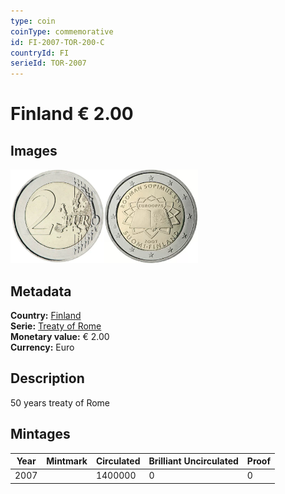 ```yaml
---
type: coin
coinType: commemorative
id: FI-2007-TOR-200-C
countryId: FI
serieId: TOR-2007
---
```


# Finland € 2.00

## Images

<img src="../../Images/common-2007-200.webp" height="150" alt="Front image"><img src="Images/FI-2007-200.webp" height="150" alt="Back image">

## Metadata

**Country:** [Finland](../../Countries/Finland/index.md)\
**Serie:** [Treaty of Rome](index.md)\
**Monetary value:** € 2.00\
**Currency:** Euro

## Description

50 years treaty of Rome

## Mintages

| Year | Mintmark | Circulated | Brilliant Uncirculated | Proof |
| ---- | -------- | ---------- | ---------------------- | ----- |
| 2007 |          | 1400000    | 0                      | 0     |
